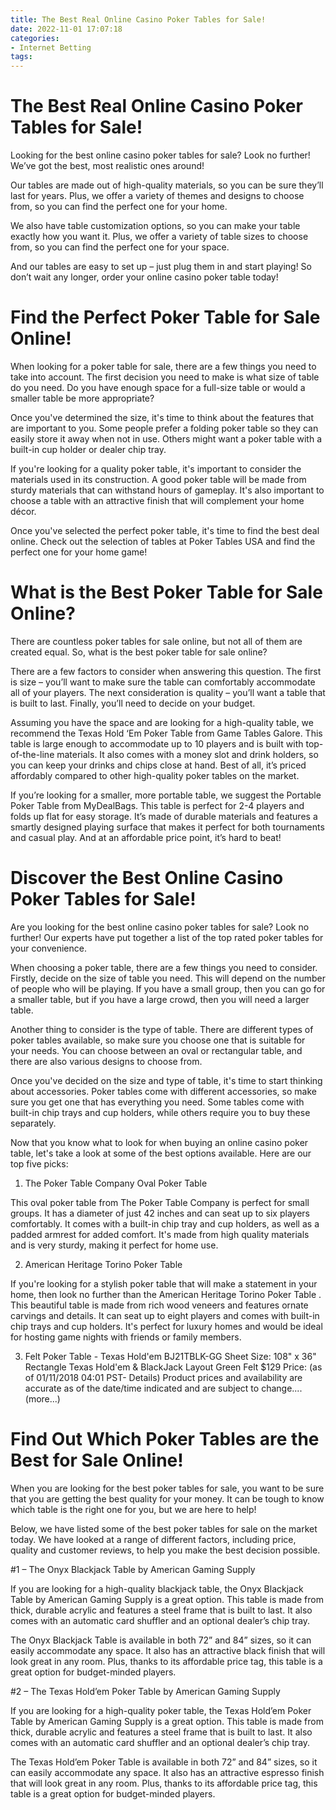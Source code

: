 ```yaml
---
title: The Best Real Online Casino Poker Tables for Sale!
date: 2022-11-01 17:07:18
categories:
- Internet Betting
tags:
---
```



#  The Best Real Online Casino Poker Tables for Sale!

Looking for the best online casino poker tables for sale? Look no further! We’ve got the best, most realistic ones around!

Our tables are made out of high-quality materials, so you can be sure they’ll last for years. Plus, we offer a variety of themes and designs to choose from, so you can find the perfect one for your home.

We also have table customization options, so you can make your table exactly how you want it. Plus, we offer a variety of table sizes to choose from, so you can find the perfect one for your space.

And our tables are easy to set up – just plug them in and start playing! So don’t wait any longer, order your online casino poker table today!

#  Find the Perfect Poker Table for Sale Online!

When looking for a poker table for sale, there are a few things you need to take into account. The first decision you need to make is what size of table do you need. Do you have enough space for a full-size table or would a smaller table be more appropriate?

Once you've determined the size, it's time to think about the features that are important to you. Some people prefer a folding poker table so they can easily store it away when not in use. Others might want a poker table with a built-in cup holder or dealer chip tray.

If you're looking for a quality poker table, it's important to consider the materials used in its construction. A good poker table will be made from sturdy materials that can withstand hours of gameplay. It's also important to choose a table with an attractive finish that will complement your home décor.

Once you've selected the perfect poker table, it's time to find the best deal online. Check out the selection of tables at Poker Tables USA and find the perfect one for your home game!

#  What is the Best Poker Table for Sale Online?

There are countless poker tables for sale online, but not all of them are created equal. So, what is the best poker table for sale online?

There are a few factors to consider when answering this question. The first is size – you’ll want to make sure the table can comfortably accommodate all of your players. The next consideration is quality – you’ll want a table that is built to last. Finally, you’ll need to decide on your budget.

Assuming you have the space and are looking for a high-quality table, we recommend the Texas Hold ‘Em Poker Table from Game Tables Galore. This table is large enough to accommodate up to 10 players and is built with top-of-the-line materials. It also comes with a money slot and drink holders, so you can keep your drinks and chips close at hand. Best of all, it’s priced affordably compared to other high-quality poker tables on the market.

If you’re looking for a smaller, more portable table, we suggest the Portable Poker Table from MyDealBags. This table is perfect for 2-4 players and folds up flat for easy storage. It’s made of durable materials and features a smartly designed playing surface that makes it perfect for both tournaments and casual play. And at an affordable price point, it’s hard to beat!

#  Discover the Best Online Casino Poker Tables for Sale!

Are you looking for the best online casino poker tables for sale? Look no further! Our experts have put together a list of the top rated poker tables for your convenience.

When choosing a poker table, there are a few things you need to consider. Firstly, decide on the size of table you need. This will depend on the number of people who will be playing. If you have a small group, then you can go for a smaller table, but if you have a large crowd, then you will need a larger table.

Another thing to consider is the type of table. There are different types of poker tables available, so make sure you choose one that is suitable for your needs. You can choose between an oval or rectangular table, and there are also various designs to choose from.

Once you've decided on the size and type of table, it's time to start thinking about accessories. Poker tables come with different accessories, so make sure you get one that has everything you need. Some tables come with built-in chip trays and cup holders, while others require you to buy these separately.

Now that you know what to look for when buying an online casino poker table, let's take a look at some of the best options available. Here are our top five picks:

1. The Poker Table Company Oval Poker Table

This oval poker table from The Poker Table Company is perfect for small groups. It has a diameter of just 42 inches and can seat up to six players comfortably. It comes with a built-in chip tray and cup holders, as well as a padded armrest for added comfort. It's made from high quality materials and is very sturdy, making it perfect for home use.

2. American Heritage Torino Poker Table

If you're looking for a stylish poker table that will make a statement in your home, then look no further than the American Heritage Torino Poker Table . This beautiful table is made from rich wood veneers and features ornate carvings and details. It can seat up to eight players and comes with built-in chip trays and cup holders. It's perfect for luxury homes and would be ideal for hosting game nights with friends or family members.

3. Felt Poker Table - Texas Hold'em BJ21TBLK-GG
Sheet Size: 108" x 36"  Rectangle   Texas Hold'em & BlackJack Layout   Green Felt $129 Price: (as of 01/11/2018 04:01 PST- Details) Product prices and availability are accurate as of the date/time indicated and are subject to change.... (more...)



















#  Find Out Which Poker Tables are the Best for Sale Online!

When you are looking for the best poker tables for sale, you want to be sure that you are getting the best quality for your money. It can be tough to know which table is the right one for you, but we are here to help!

Below, we have listed some of the best poker tables for sale on the market today. We have looked at a range of different factors, including price, quality and customer reviews, to help you make the best decision possible.

#1 – The Onyx Blackjack Table by American Gaming Supply

If you are looking for a high-quality blackjack table, the Onyx Blackjack Table by American Gaming Supply is a great option. This table is made from thick, durable acrylic and features a steel frame that is built to last. It also comes with an automatic card shuffler and an optional dealer’s chip tray.

The Onyx Blackjack Table is available in both 72” and 84” sizes, so it can easily accommodate any space. It also has an attractive black finish that will look great in any room. Plus, thanks to its affordable price tag, this table is a great option for budget-minded players.

#2 – The Texas Hold’em Poker Table by American Gaming Supply

If you are looking for a high-quality poker table, the Texas Hold’em Poker Table by American Gaming Supply is a great option. This table is made from thick, durable acrylic and features a steel frame that is built to last. It also comes with an automatic card shuffler and an optional dealer’s chip tray.

The Texas Hold’em Poker Table is available in both 72” and 84” sizes, so it can easily accommodate any space. It also has an attractive espresso finish that will look great in any room. Plus, thanks to its affordable price tag, this table is a great option for budget-minded players.
